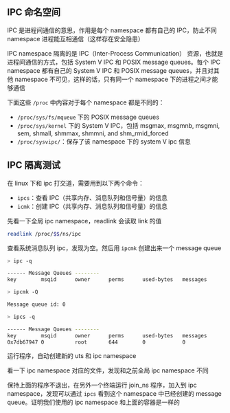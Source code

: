 ## IPC 命名空间

IPC 是进程间通信的意思，作用是每个 namespace 都有自己的 IPC，防止不同 namespace 进程能互相通信（这样存在安全隐患）

IPC namespace 隔离的是 IPC（Inter-Process Communication） 资源，也就是进程间通信的方式，包括 System V IPC 和 POSIX message queues。每个 IPC namespace 都有自己的 System V IPC 和 POSIX message queues，并且对其他 namespace 不可见，这样的话，只有同一个 namespace 下的进程之间才能够通信

下面这些 `/proc` 中内容对于每个 namespace 都是不同的：

- `/proc/sys/fs/mqueue` 下的 POSIX message queues
- `/proc/sys/kernel` 下的 System V IPC，包括 msgmax, msgmnb, msgmni, sem, shmall, shmmax, shmmni, and shm_rmid_forced
- `/proc/sysvipc/`：保存了该 namespace 下的 system V ipc 信息

## IPC 隔离测试

在 linux 下和 ipc 打交道，需要用到以下两个命令：

- `ipcs`：查看 IPC（共享内存、消息队列和信号量）的信息
- `icmk`：创建 IPC（共享内存、消息队列和信号量）的信息

先看一下全局 ipc namespace，readlink 会读取 link 的值

```bash
readlink /proc/$$/ns/ipc
```

查看系统消息队列 ipc，发现为空。然后用 `ipcmk` 创建出来一个 message queue 

```bash
> ipc -q

------ Message Queues --------
key        msqid      owner      perms      used-bytes   messages  

> ipcmk -Q

Message queue id: 0

> ipcs -q 

------ Message Queues --------
key        msqid      owner      perms      used-bytes   messages    
0x7db67947 0          root       644        0            0     
```

运行程序，自动创建新的 uts 和 ipc namespace

看一下 ipc namespace 对应的文件，发现和之前全局 ipc namespace 不同

保持上面的程序不退出，在另外一个终端运行 join_ns 程序，加入到 ipc namespace，发现可以通过 `ipcs` 看到这个 namespace 中已经创建的 message queue。证明我们使用的 ipc namespace 和上面的容器是一样的